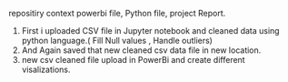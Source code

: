 repositiry context powerbi file, Python file, project Report.

1. First i uploaded CSV file in Jupyter notebook and cleaned data using python language.( Fill Null values , Handle outliers)
2. And Again saved that new cleaned csv data file in new location.
3. new csv cleaned file upload in PowerBi and create different visalizations.
